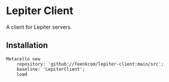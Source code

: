 # Lepiter Client
A client for Lepiter servers.
## Installation```Metacello new	repository: 'github://feenkcom/lepiter-client:main/src';	baseline: 'LepiterClient';	load```